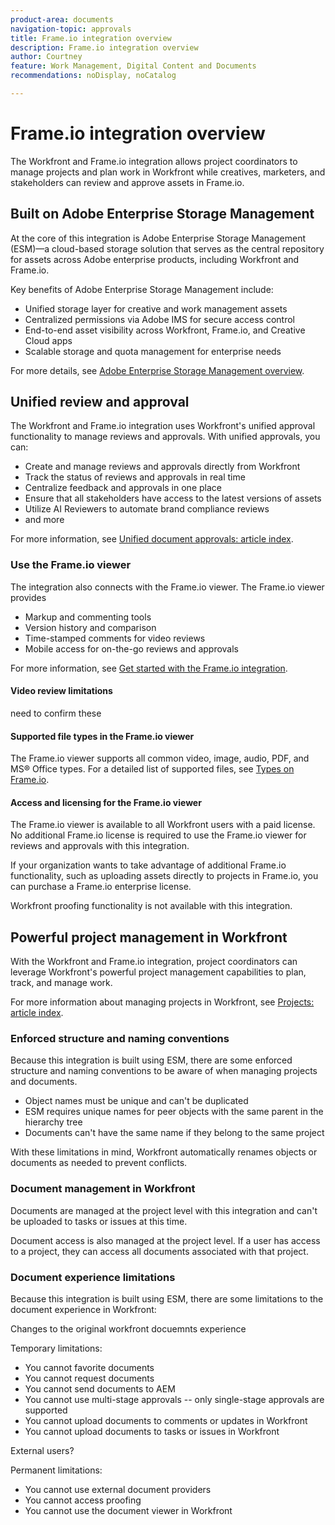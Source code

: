 ```yaml
---
product-area: documents
navigation-topic: approvals
title: Frame.io integration overview
description: Frame.io integration overview
author: Courtney
feature: Work Management, Digital Content and Documents
recommendations: noDisplay, noCatalog

---
```


# Frame.io integration overview

The Workfront and Frame.io integration allows project coordinators to manage projects and plan work in Workfront while creatives, marketers, and stakeholders can review and approve assets in Frame.io.

## Built on Adobe Enterprise Storage Management

At the core of this integration is Adobe Enterprise Storage Management (ESM)—a cloud-based storage solution that serves as the central repository for assets across Adobe enterprise products, including Workfront and Frame.io.

Key benefits of Adobe Enterprise Storage Management include:

* Unified storage layer for creative and work management assets
* Centralized permissions via Adobe IMS for secure access control
* End-to-end asset visibility across Workfront, Frame.io, and Creative Cloud apps <!--coming soon?-->
* Scalable storage and quota management for enterprise needs

For more details, see [Adobe Enterprise Storage Management overview](help/quicksilver/review-and-approve-work/esm-overview.md).

## Unified review and approval 

The Workfront and Frame.io integration uses Workfront's unified approval functionality to manage reviews and approvals. With unified approvals, you can:

* Create and manage reviews and approvals directly from Workfront
* Track the status of reviews and approvals in real time
* Centralize feedback and approvals in one place
* Ensure that all stakeholders have access to the latest versions of assets
* Utilize AI Reviewers to automate brand compliance reviews
* and more

For more information, see [Unified document approvals: article index](/help/quicksilver/review-and-approve-work/document-reviews-and-approvals/document-reviews-and-approvals.md).


### Use the Frame.io viewer

The integration also connects with the Frame.io viewer. The Frame.io viewer provides

* Markup and commenting tools
* Version history and comparison
* Time-stamped comments for video reviews
* Mobile access for on-the-go reviews and approvals

For more information, see [Get started with the Frame.io integration](/help/quicksilver/review-and-approve-work/native-integrations/frame-io/get-started-with-frame-integration.md).

#### Video review limitations

need to confirm these

#### Supported file types in the Frame.io viewer

The Frame.io viewer supports all common video, image, audio, PDF, and MS&reg; Office types. For a detailed list of supported files, see [Types on Frame.io](https://help.frame.io/en/articles/9436564-supported-file-types-on-frame-io).

#### Access and licensing for the Frame.io viewer

The Frame.io viewer is available to all Workfront users with a paid license. No additional Frame.io license is required to use the Frame.io viewer for reviews and approvals with this integration. 

If your organization wants to take advantage of additional Frame.io functionality, such as uploading assets directly to projects in Frame.io, you can purchase a Frame.io enterprise license. <!--link to Frame.io enterprise license info or who to contacT?-->

Workfront proofing functionality is not available with this integration.

## Powerful project management in Workfront

With the Workfront and Frame.io integration, project coordinators can leverage Workfront's powerful project management capabilities to plan, track, and manage work.

For more information about managing projects in Workfront, see [Projects: article index](/help/quicksilver/manage-work/projects/projects-toc.md).

### Enforced structure and naming conventions

Because this integration is built using ESM, there are some enforced structure and naming conventions to be aware of when managing projects and documents.

* Object names must be unique and can't be duplicated
* ESM requires unique names for peer objects with the same parent in the hierarchy tree
* Documents can't have the same name if they belong to the same project

With these limitations in mind, Workfront automatically renames objects or documents as needed to prevent conflicts.

### Document management in Workfront

Documents are managed at the project level with this integration and can't be uploaded to tasks or issues at this time. 

Document access is also managed at the project level. If a user has access to a project, they can access all documents associated with that project.

<!--Documents can't be dragged as full folders.-->

### Document experience limitations

Because this integration is built using ESM, there are some limitations to the document experience in Workfront:

Changes to the original workfront docuemnts experience

Temporary limitations:

* You cannot favorite documents
* You cannot request documents
* You cannot send documents to AEM
* You cannot use multi-stage approvals -- only single-stage approvals are supported
* You cannot upload documents to comments or updates in Workfront
* You cannot upload documents to tasks or issues in Workfront

External users? 

Permanent limitations:

* You cannot use external document providers
* You cannot access proofing
* You cannot use the document viewer in Workfront 








